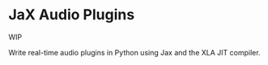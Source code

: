 # JaX Audio Plugins

WIP

Write real-time audio plugins in Python using Jax and the XLA JIT compiler.
